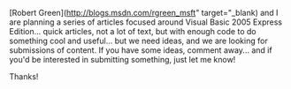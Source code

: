 [Robert Green](http://blogs.msdn.com/rgreen_msft" target="_blank) and I are planning a series of articles focused around Visual Basic 2005 Express Edition... quick articles, not a lot of text, but with enough code to do something cool and useful... but we need ideas, and we are looking for submissions of content. If you have some ideas, comment away... and if you'd be interested in submitting something, just let me know!

Thanks!